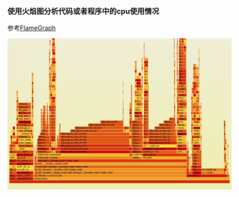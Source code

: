 ### 使用火焰图分析代码或者程序中的cpu使用情况

参考[FlameGraph](https://github.com/brendangregg/FlameGraph)

![](assets/103.jpg)